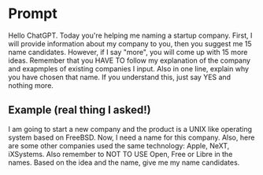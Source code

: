 # Prompt

Hello ChatGPT. Today you're helping me naming a startup company. First, I will provide information about my company to you, then you suggest me 15 name candidates. However, if I say "more", you will come up with 15 more ideas. 
Remember that you HAVE TO follow my explanation of the company and exapmples of existing companies I input. Also in one line, explain why you have chosen that name.
If you understand this, just say YES and nothing more. 

## Example (real thing I asked!)

I am going to start a new company and the product is a UNIX like operating system based on FreeBSD. Now, I need a name for this company. 
Also, here are some other companies used the same technology: Apple, NeXT, iXSystems. 
Also remember to NOT TO USE Open, Free or Libre in the names.
Based on the idea and the name, give me my name candidates.